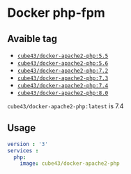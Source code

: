 # Docker php-fpm

## Avaible tag

- [`cube43/docker-apache2-php:5.5`](https://github.com/cube43/docker-apache2-php/tree/5.5)
- [`cube43/docker-apache2-php:5.6`](https://github.com/cube43/docker-apache2-php/tree/5.6)
- [`cube43/docker-apache2-php:7.2`](https://github.com/cube43/docker-apache2-php/tree/7.2)
- [`cube43/docker-apache2-php:7.3`](https://github.com/cube43/docker-apache2-php/tree/7.3)
- [`cube43/docker-apache2-php:7.4`](https://github.com/cube43/docker-apache2-php/tree/7.4)
- [`cube43/docker-apache2-php:8.0`](https://github.com/cube43/docker-apache2-php/tree/8.0)

`cube43/docker-apache2-php:latest` is 7.4

## Usage

```yml
version : '3'
services :
  php:
    image: cube43/docker-apache2-php
